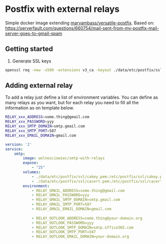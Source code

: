 Postfix with external relays
============================

Simple docker image extending [marvambass/versatile-postfix](https://hub.docker.com/r/marvambass/versatile-postfix/).
Based on: https://serverfault.com/questions/660754/mail-sent-from-my-postfix-mail-server-goes-to-gmail-spam

Getting started
---------------

1. Generate SSL keys

```bash
openssl req -new -x509 -extensions v3_ca -keyout ./data/etc/postfix/ssl/cakey.pem -out ./data/etc/postfix/ssl/cacert.pem -days 3650
```

Adding external relay
---------------------

To add a relay just define a list of environment variables.
You can define as many relays as you want, but for each relay you need to fill all the information as on template below.

```bash
RELAY_xxx_ADDRESS=some.thing@gmail.com
RELAY_xxx_PASSWORD=yyy
RELAY_xxx_SMTP_DOMAIN=smtp.gmail.com
RELAY_xxx_SMTP_PORT=587
RELAY_xxx_EMAIL_DOMAIN=gmail.com
```

```yaml
version: '2'
service:
    smtp:
        image: wolnosciowiec/smtp-with-relays
        expose:
            - "25"
        volumes:
            - ./data/etc/postfix/ssl/cakey.pem:/etc/postfix/ssl/cakey.pem
            - ./data/etc/postfix/ssl/cacert.pem:/etc/postfix/ssl/cacert.pem
        environment:
            - RELAY_GMAIL_ADDRESS=some.thing@gmail.com
            - RELAY_GMAIL_PASSWORD=yyy
            - RELAY_GMAIL_SMTP_DOMAIN=smtp.gmail.com
            - RELAY_GMAIL_SMTP_PORT=587
            - RELAY_GMAIL_EMAIL_DOMAIN=gmail.com
              
            - RELAY_OUTLOOK_ADDRESS=some.thing@your-domain.org
            - RELAY_OUTLOOK_PASSWORD=yyy
            - RELAY_OUTLOOK_SMTP_DOMAIN=smtp.office365.com
            - RELAY_OUTLOOK_SMTP_PORT=587
            - RELAY_OUTLOOK_EMAIL_DOMAIN=your-domain.org
```
